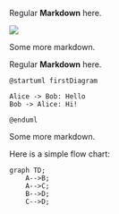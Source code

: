 Regular **Markdown** here.

<!--
@startuml firstDiagram

Alice -> Bob: Hello
Bob -> Alice: Hi!
	
@enduml
-->

![](firstDiagram.svg)

Some more markdown.


Regular **Markdown** here.

```
@startuml firstDiagram

Alice -> Bob: Hello
Bob -> Alice: Hi!

@enduml
```

Some more markdown.

Here is a simple flow chart:

```mermaid
graph TD;
    A-->B;
    A-->C;
    B-->D;
    C-->D;
```